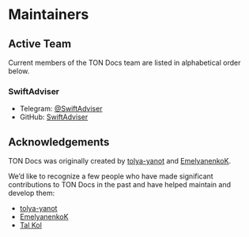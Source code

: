 # Maintainers


## Active Team

Current members of the TON Docs team are listed in alphabetical order below.

### SwiftAdviser

* Telegram: [@SwiftAdviser](https://t.me/SwiftAdviser)
* GitHub: [SwiftAdviser](https://github.com/SwiftAdviser)


## Acknowledgements

TON Docs was originally created by [tolya-yanot](https://github.com/tolya-yanot) and [EmelyanenkoK](https://github.com/EmelyanenkoK).

We’d like to recognize a few people who have made significant contributions to TON Docs in the past and have helped maintain and develop them:

- [tolya-yanot](https://github.com/tolya-yanot)
- [EmelyanenkoK](https://github.com/EmelyanenkoK)
- [Tal Kol](https://github.com/search?q=Tal+Kol&type=users)
